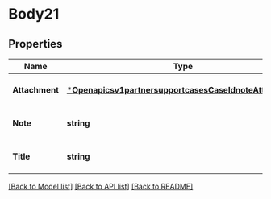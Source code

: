 # Body21

## Properties
Name | Type | Description | Notes
------------ | ------------- | ------------- | -------------
**Attachment** | [***Openapicsv1partnersupportcasesCaseIdnoteAttachment**](openapicsv1partnersupportcasesCaseIdnote_Attachment.md) |  | [optional] [default to null]
**Note** | **string** |  | [optional] [default to null]
**Title** | **string** |  | [optional] [default to null]

[[Back to Model list]](../README.md#documentation-for-models) [[Back to API list]](../README.md#documentation-for-api-endpoints) [[Back to README]](../README.md)

